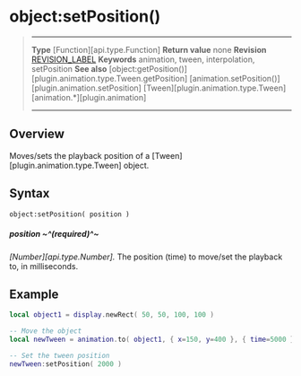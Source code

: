 # object:setPosition()

> --------------------- ------------------------------------------------------------------------------------------
> __Type__              [Function][api.type.Function]
> __Return value__      none
> __Revision__          [REVISION_LABEL](REVISION_URL)
> __Keywords__          animation, tween, interpolation, setPosition
> __See also__          [object:getPosition()][plugin.animation.type.Tween.getPosition]
>						[animation.setPosition()][plugin.animation.setPosition]
>						[Tween][plugin.animation.type.Tween]
>						[animation.*][plugin.animation]
> --------------------- ------------------------------------------------------------------------------------------


## Overview

Moves/sets the playback position of a [Tween][plugin.animation.type.Tween] object.


## Syntax

	object:setPosition( position )

##### position ~^(required)^~
_[Number][api.type.Number]._ The position (time) to move/set the playback to, in milliseconds.


## Example

``````lua
local object1 = display.newRect( 50, 50, 100, 100 )

-- Move the object
local newTween = animation.to( object1, { x=150, y=400 }, { time=5000 } )

-- Set the tween position
newTween:setPosition( 2000 )
``````
